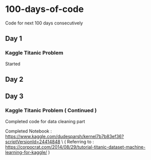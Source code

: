 # 100-days-of-code
Code for next 100 days consecutively

## Day 1
### Kaggle Titanic Problem
Started

## Day 2


## Day 3
### Kaggle Titanic Problem ( Continued )
Completed code for data cleaning part

Completed Notebook : https://www.kaggle.com/dudesparsh/kernel7b7b83ef36?scriptVersionId=24414848 \\
( Referring to : https://corpocrat.com/2014/08/29/tutorial-titanic-dataset-machine-learning-for-kaggle/ )
